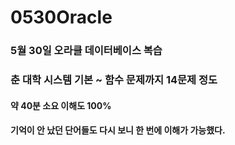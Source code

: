 # 0530Oracle

### 5월 30일 오라클 데이터베이스 복습
### 춘 대학 시스템 기본 ~ 함수 문제까지 14문제 정도
#### 약 40분 소요 이해도 100% 
#### 기억이 안 났던 단어들도 다시 보니 한 번에 이해가 가능했다.